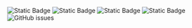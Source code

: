 ![Static Badge](https://img.shields.io/badge/blacklists-60-000000) ![Static Badge](https://img.shields.io/badge/blacklisted-3046424-cc0000) ![Static Badge](https://img.shields.io/badge/whitelisted-2242-00CC00) ![Static Badge](https://img.shields.io/badge/streaming_blacklist-28106-000000) ![GitHub issues](https://img.shields.io/github/issues/fabriziosalmi/blacklists)
